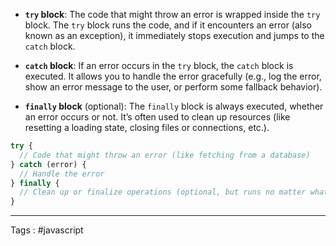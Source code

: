 - **`try` block**: The code that might throw an error is wrapped inside the `try` block. The `try` block runs the code, and if it encounters an error (also known as an exception), it immediately stops execution and jumps to the `catch` block.
    
- **`catch` block**: If an error occurs in the `try` block, the `catch` block is executed. It allows you to handle the error gracefully (e.g., log the error, show an error message to the user, or perform some fallback behavior).
    
- **`finally` block** (optional): The `finally` block is always executed, whether an error occurs or not. It’s often used to clean up resources (like resetting a loading state, closing files or connections, etc.).

```javascript
try {
  // Code that might throw an error (like fetching from a database)
} catch (error) {
  // Handle the error
} finally {
  // Clean up or finalize operations (optional, but runs no matter what)
}
```

____

Tags : #javascript